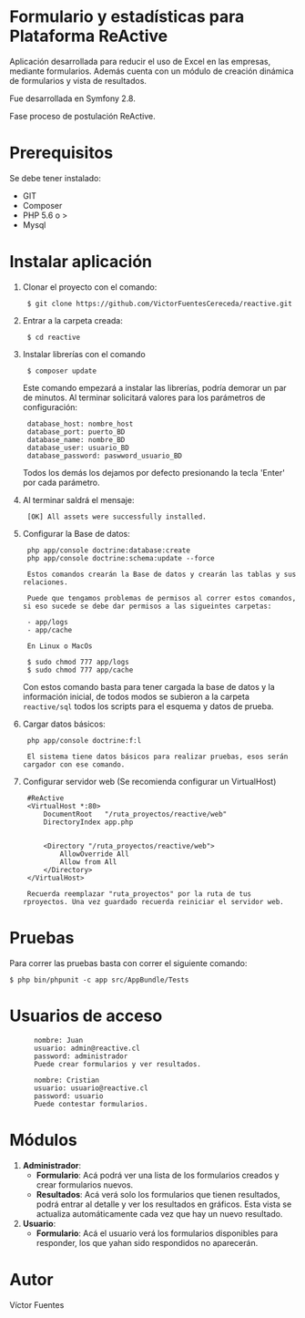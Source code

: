 Formulario y estadísticas para Plataforma ReActive
========

Aplicación desarrollada para reducir el uso de Excel en las empresas, mediante formularios. Además cuenta con un módulo 
de creación dinámica de formularios y vista de resultados.

Fue desarrollada en Symfony 2.8.

Fase proceso de postulación ReActive.

Prerequisitos
========

Se debe tener instalado:
- GIT
- Composer
- PHP 5.6 o >
- Mysql

Instalar aplicación
========
1. Clonar el proyecto con el comando:<br>

        $ git clone https://github.com/VictorFuentesCereceda/reactive.git

2. Entrar a la carpeta creada: <br>
    
        $ cd reactive

3. Instalar librerías con el comando
  
        $ composer update 
    
   Este comando empezará a instalar las librerías, podría demorar un par de minutos. 
   Al terminar solicitará valores para los parámetros de configuración:
   
        database_host: nombre_host
        database_port: puerto_BD
        database_name: nombre_BD
        database_user: usuario_BD
        database_password: paswword_usuario_BD
    
    Todos los demás los dejamos por defecto presionando la tecla 'Enter' por cada parámetro.
    
4. Al terminar  saldrá el mensaje:
        
        [OK] All assets were successfully installed. 
        
5. Configurar la Base de datos:
  
        php app/console doctrine:database:create
        php app/console doctrine:schema:update --force
        
        Estos comandos crearán la Base de datos y crearán las tablas y sus relaciones.
        
        Puede que tengamos problemas de permisos al correr estos comandos, si eso sucede se debe dar permisos a las sigueintes carpetas:
        
        - app/logs
        - app/cache
        
        En Linux o MacOs
        
        $ sudo chmod 777 app/logs
        $ sudo chmod 777 app/cache
        
    Con estos comando basta para tener cargada la base de datos y la información inicial, de todos modos se subieron a la carpeta `reactive/sql` todos los scripts para el esquema y datos de prueba. 
        
6. Cargar datos básicos:

        php app/console doctrine:f:l
        
        El sistema tiene datos básicos para realizar pruebas, esos serán cargador con ese comando.
         
7. Configurar servidor web (Se recomienda configurar un VirtualHost) 

        #ReActive
        <VirtualHost *:80>
            DocumentRoot   "/ruta_proyectos/reactive/web"
            DirectoryIndex app.php
            

            <Directory "/ruta_proyectos/reactive/web">
                AllowOverride All
                Allow from All
            </Directory>
        </VirtualHost>
        
        Recuerda reemplazar "ruta_proyectos" por la ruta de tus rproyectos. Una vez guardado recuerda reiniciar el servidor web.
     
Pruebas
===

Para correr las pruebas basta con correr el siguiente comando:
 
    $ php bin/phpunit -c app src/AppBundle/Tests

Usuarios de acceso
====      
          nombre: Juan
          usuario: admin@reactive.cl
          password: administrador
          Puede crear formularios y ver resultados.
          
          nombre: Cristian
          usuario: usuario@reactive.cl
          password: usuario
          Puede contestar formularios. 

Módulos
===

1.  **Administrador**:
    - **Formulario**: Acá podrá ver una lista de los formularios creados y crear formularios nuevos.
    - **Resultados**: Acá verá solo los formularios que tienen resultados, podrá entrar al detalle y ver los resultados en gráficos. Esta vista se actualiza automáticamente cada vez que hay un nuevo resultado. 
2. **Usuario**:
    - **Formulario**: Acá el usuario verá los formularios disponibles para responder, los que yahan sido respondidos no aparecerán.

Autor
====
Víctor Fuentes